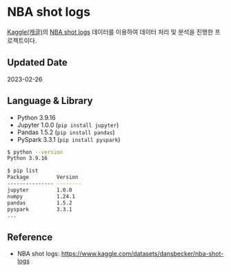 # NBA shot logs
[Kaggle(캐글)](https://www.kaggle.com/)의 [NBA shot logs](https://www.kaggle.com/datasets/dansbecker/nba-shot-logs) 데이터를 이용하여 데이터 처리 및 분석을 진행한 프로젝트이다.

## Updated Date
2023-02-26

## Language & Library
- Python 3.9.16
- Jupyter 1.0.0 (`pip install jupyter`)
- Pandas 1.5.2 (`pip install pandas`)
- PySpark 3.3.1 (`pip install pyspark`)
``` Bash
$ python --version     
Python 3.9.16

$ pip list
Package         Version
--------------- --------
jupyter         1.0.0
numpy           1.24.1
pandas          1.5.2
pyspark         3.3.1
...
```

## Reference
- NBA shot logs: https://www.kaggle.com/datasets/dansbecker/nba-shot-logs